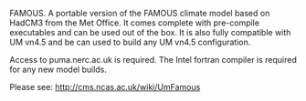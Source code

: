 FAMOUS. A portable version of the FAMOUS climate model based on HadCM3
from the Met Office. It comes complete with pre-compile executables
and can be used out of the box. It is also fully compatible with
UM vn4.5 and be can used to build any UM vn4.5 configuration.

Access to puma.nerc.ac.uk is required. The Intel fortran compiler is required
for any new model builds.

Please see: http://cms.ncas.ac.uk/wiki/UmFamous

